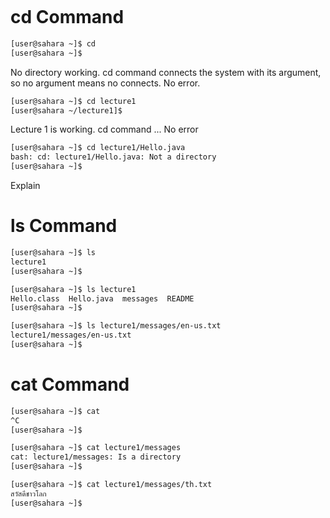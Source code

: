 ``` bash

```
# cd Command
``` bash
[user@sahara ~]$ cd
[user@sahara ~]$
```
No directory working. cd command connects the system with its argument, so no argument means no connects. No error.

``` bash
[user@sahara ~]$ cd lecture1
[user@sahara ~/lecture1]$
```
Lecture 1 is working. cd command ... No error

``` bash
[user@sahara ~]$ cd lecture1/Hello.java
bash: cd: lecture1/Hello.java: Not a directory
[user@sahara ~]$
```
Explain

# ls Command

``` bash
[user@sahara ~]$ ls
lecture1
[user@sahara ~]$
```
``` bash
[user@sahara ~]$ ls lecture1
Hello.class  Hello.java  messages  README
[user@sahara ~]$
```


``` bash
[user@sahara ~]$ ls lecture1/messages/en-us.txt
lecture1/messages/en-us.txt
[user@sahara ~]$
```

# cat Command

``` bash
[user@sahara ~]$ cat
^C
[user@sahara ~]$ 
```

``` bash
[user@sahara ~]$ cat lecture1/messages
cat: lecture1/messages: Is a directory
[user@sahara ~]$ 
```

``` bash
[user@sahara ~]$ cat lecture1/messages/th.txt
สวัสดีชาวโลก
[user@sahara ~]$ 
```
